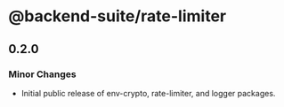 # @backend-suite/rate-limiter

## 0.2.0

### Minor Changes

- Initial public release of env-crypto, rate-limiter, and logger packages.
